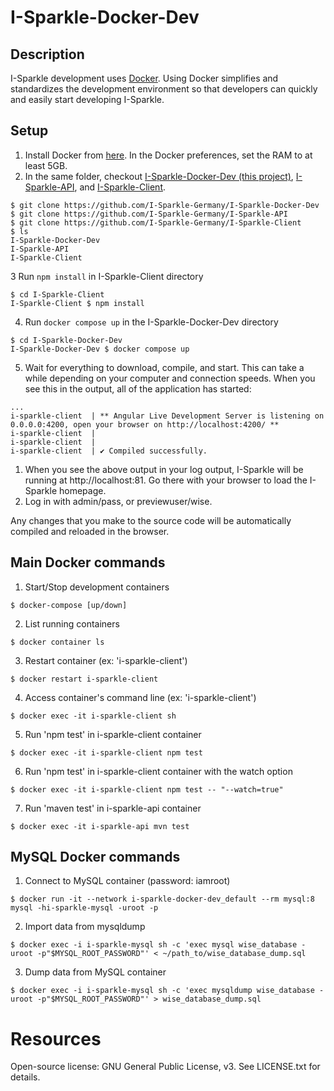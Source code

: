 # I-Sparkle-Docker-Dev

## Description

I-Sparkle development uses [Docker](https://www.docker.com/). Using Docker simplifies and standardizes the development environment so that developers can quickly and easily start developing I-Sparkle.

## Setup

1. Install Docker from [here](https://www.docker.com/products/docker-desktop). In the Docker preferences, set the RAM to at least 5GB.
2. In the same folder, checkout [I-Sparkle-Docker-Dev (this project)](https://github.com/I-Sparkle-Germany/I-Sparkle-Docker-Dev), [I-Sparkle-API](https://github.com/I-Sparkle-Germany/I-Sparkle-API), and [I-Sparkle-Client](https://github.com/I-Sparkle-Germany/I-Sparkle-Client).

```
$ git clone https://github.com/I-Sparkle-Germany/I-Sparkle-Docker-Dev
$ git clone https://github.com/I-Sparkle-Germany/I-Sparkle-API
$ git clone https://github.com/I-Sparkle-Germany/I-Sparkle-Client
$ ls
I-Sparkle-Docker-Dev
I-Sparkle-API
I-Sparkle-Client
```

3 Run `npm install` in I-Sparkle-Client directory

```
$ cd I-Sparkle-Client
I-Sparkle-Client $ npm install
```

4. Run `docker compose up` in the I-Sparkle-Docker-Dev directory

```
$ cd I-Sparkle-Docker-Dev
I-Sparkle-Docker-Dev $ docker compose up
```

5. Wait for everything to download, compile, and start. This can take a while depending on your computer and connection speeds. When you see this in the output, all of the application has started:

```
...
i-sparkle-client  | ** Angular Live Development Server is listening on 0.0.0.0:4200, open your browser on http://localhost:4200/ **
i-sparkle-client  |
i-sparkle-client  |
i-sparkle-client  | ✔ Compiled successfully.
```

1. When you see the above output in your log output, I-Sparkle will be running at http://localhost:81. Go there with your browser to load the I-Sparkle homepage.
2. Log in with admin/pass, or previewuser/wise.

Any changes that you make to the source code will be automatically compiled and reloaded in the browser.

## Main Docker commands

1. Start/Stop development containers

```
$ docker-compose [up/down]
```

2. List running containers

```
$ docker container ls
```

3. Restart container (ex: 'i-sparkle-client')

```
$ docker restart i-sparkle-client
```

4. Access container's command line (ex: 'i-sparkle-client')

```
$ docker exec -it i-sparkle-client sh
```

5. Run 'npm test' in i-sparkle-client container

```
$ docker exec -it i-sparkle-client npm test
```

6. Run 'npm test' in i-sparkle-client container with the watch option

```
$ docker exec -it i-sparkle-client npm test -- "--watch=true"
```

7. Run 'maven test' in i-sparkle-api container

```
$ docker exec -it i-sparkle-api mvn test
```

## MySQL Docker commands

1. Connect to MySQL container (password: iamroot)

```
$ docker run -it --network i-sparkle-docker-dev_default --rm mysql:8 mysql -hi-sparkle-mysql -uroot -p
```

2. Import data from mysqldump

```
$ docker exec -i i-sparkle-mysql sh -c 'exec mysql wise_database -uroot -p"$MYSQL_ROOT_PASSWORD"' < ~/path_to/wise_database_dump.sql
```

3. Dump data from MySQL container

```
$ docker exec -i i-sparkle-mysql sh -c 'exec mysqldump wise_database -uroot -p"$MYSQL_ROOT_PASSWORD"' > wise_database_dump.sql
```

# Resources

Open-source license: GNU General Public License, v3. See LICENSE.txt for details.
